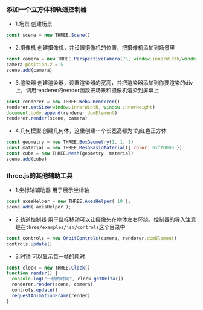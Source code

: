 ### 添加一个立方体和轨道控制器

* 1.场景
     创建场景
```javascript
const scene = new THREE.Scene()
```
* 2.摄像机
     创建摄像机，并设置摄像机的位置，把摄像机添加到场景里
```javascript
const camera = new THREE.PerspectiveCamera(75, window.innerWidth/window.innerHeight, 1, 1000)
camera.position.z = 5
scene.add(camera)
```
* 3.渲染器
     创建渲染器，设置渲染器的宽高，并把渲染器添加到你要渲染的div上，调用renderer的render函数把场景和摄像机渲染到屏幕上
```javascript
const renderer = new THREE.WebGLRenderer()
renderer.setSize(window.innerWidth, window.innerHeight)
document.body.append(renderer.domElement)
renderer.render(scene, camera)
```
* 4.几何模型
     创建几何体，这里创建一个长宽高都为1的红色正方体
```javascript
const geometry = new THREE.BoxGeometry(1, 1, 1)
const material = new THREE.MeshBasicMaterial({ color: 0xff0000 })
const cube = new THREE.Mesh(geometry, material)
scene.add(cube)
```

### three.js的其他辅助工具

* 1.坐标轴辅助器
     用于展示坐标轴
```javascript
const axesHelper = new THREE.AxesHelper( 10 );
scene.add( axesHelper );
```

* 2.轨道控制器
     用于鼠标移动可以让摄像头在物体左右环绕，控制器的导入注意是在`three/examples/jsm/controls`这个目录中
```javascript
const controls = new OrbitControls(camera, renderer.domElement)
controls.update()
```

* 3.时钟
     可以显示每一帧的耗时
```javascript
const clock = new THREE.Clock()
function render() {
  console.log("一帧的时间", clock.getDelta())
  renderer.render(scene, camera)
  controls.update()
  requestAnimationFrame(render)
}
```
